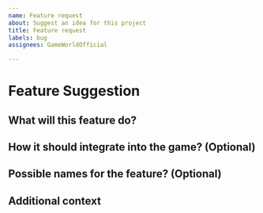```yaml
---
name: Feature request
about: Suggest an idea for this project
title: Feature request
labels: bug
assignees: GameWorldOfficial

---
```


# Feature Suggestion
<!-- **NOTE: If you wish to present more than one feature in this suggestion write each one in a comment** -->

## What will this feature do?
<!-- *A clear and concise description of what this feature should do* -->

## How it should integrate into the game? (Optional)
<!-- *A clear and concise description of how this should integrate with the game* -->

## Possible names for the feature? (Optional)
<!-- *If you wish to, please give some names for this feature* -->

## Additional context
<!-- *Add any other context or screenshots about the feature suggestion here.* -->
